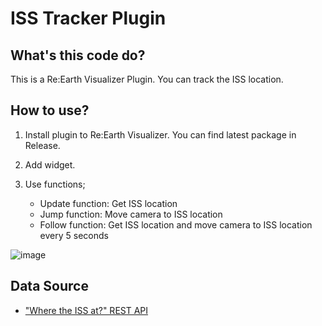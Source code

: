 # ISS Tracker Plugin


## What's this code do?

This is a Re:Earth Visualizer Plugin. You can track the ISS location.

## How to use?

1. Install plugin to Re:Earth Visualizer. You can find latest package in Release.
  

2. Add widget.

3. Use functions;

    - Update function: Get ISS location
    - Jump function: Move camera to ISS location
    - Follow function: Get ISS location and move camera to ISS location every 5 seconds

![image](https://github.com/user-attachments/assets/90c09eac-afaf-4432-946e-5d92b57c57b3)



## Data Source

- ["Where the ISS at?" REST API](https://wheretheiss.at/w/developer)
